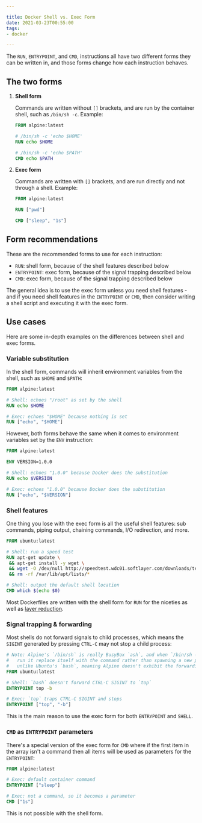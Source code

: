 ```yaml
---

title: Docker Shell vs. Exec Form
date: 2021-03-23T00:55:00
tags:
- docker

---
```


The `RUN`, `ENTRYPOINT`, and `CMD`, instructions all have two different forms they can be written in, and those forms change how each instruction behaves.

## The two forms

1. **Shell form**

    Commands are written without `[]` brackets, and are run by the container shell, such as `/bin/sh -c`. Example:

    ```dockerfile
    FROM alpine:latest

    # /bin/sh -c 'echo $HOME'
    RUN echo $HOME

    # /bin/sh -c 'echo $PATH'
    CMD echo $PATH
    ```

2. **Exec form**

    Commands are written with `[]` brackets, and are run directly and not through a shell. Example:

    ```dockerfile
    FROM alpine:latest

    RUN ["pwd"]

    CMD ["sleep", "1s"]
    ```

## Form recommendations

These are the recommended forms to use for each instruction:

- `RUN`: shell form, because of the shell features described below
- `ENTRYPOINT`: exec form, because of the signal trapping described below
- `CMD`: exec form, because of the signal trapping described below

The general idea is to use the exec form unless you need shell features - and if you need shell features in the `ENTRYPOINT` or `CMD`, then consider writing a shell script and executing it with the exec form.

## Use cases

Here are some in-depth examples on the differences between shell and exec forms.

### Variable substitution

In the shell form, commands will inherit environment variables from the shell, such as `$HOME` and `$PATH`:

```dockerfile
FROM alpine:latest

# Shell: echoes "/root" as set by the shell
RUN echo $HOME

# Exec: echoes "$HOME" because nothing is set
RUN ["echo", "$HOME"]
```

However, both forms behave the same when it comes to environment variables set by the `ENV` instruction:

```dockerfile
FROM alpine:latest

ENV VERSION=1.0.0

# Shell: echoes "1.0.0" because Docker does the substitution
RUN echo $VERSION

# Exec: echoes "1.0.0" because Docker does the substitution
RUN ["echo", "$VERSION"]
```

### Shell features

One thing you lose with the exec form is all the useful shell features: sub commands, piping output, chaining commands, I/O redirection, and more.

```dockerfile
FROM ubuntu:latest

# Shell: run a speed test
RUN apt-get update \
 && apt-get install -y wget \
 && wget -O /dev/null http://speedtest.wdc01.softlayer.com/downloads/test10.zip \
 && rm -rf /var/lib/apt/lists/*

# Shell: output the default shell location
CMD which $(echo $0)
```

Most Dockerfiles are written with the shell form for `RUN` for the niceties as well as [layer reduction](/blog/reducing-docker-layers).

### Signal trapping & forwarding

Most shells do not forward signals to child processes, which means the `SIGINT` generated by pressing `CTRL-C` may not stop a child process:

```dockerfile
# Note: Alpine's `/bin/sh` is really BusyBox `ash`, and when `/bin/sh -c` is
#   run it replace itself with the command rather than spawning a new process,
#   unlike Ubuntu's `bash`, meaning Alpine doesn't exhibit the forwarding problem
FROM ubuntu:latest

# Shell: `bash` doesn't forward CTRL-C SIGINT to `top`
ENTRYPOINT top -b

# Exec: `top` traps CTRL-C SIGINT and stops
ENTRYPOINT ["top", "-b"]
```

This is the main reason to use the exec form for both `ENTRYPOINT` and `SHELL`.

### `CMD` as `ENTRYPOINT` parameters

There's a special version of the exec form for `CMD` where if the first item in the array isn't a command then all items will be used as parameters for the `ENTRYPOINT`:

```dockerfile
FROM alpine:latest

# Exec: default container command
ENTRYPOINT ["sleep"]

# Exec: not a command, so it becomes a parameter
CMD ["1s"]
```

This is not possible with the shell form.
